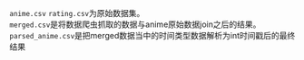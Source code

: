 `anime.csv` `rating.csv`为原始数据集。     
`merged.csv`是将数据爬虫抓取的数据与anime原始数据join之后的结果。       
`parsed_anime.csv`是把merged数据当中的时间类型数据解析为int时间戳后的最终结果       
